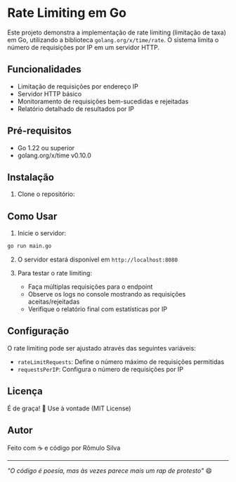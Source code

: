 # Rate Limiting em Go

Este projeto demonstra a implementação de rate limiting (limitação de taxa) em Go, utilizando a biblioteca `golang.org/x/time/rate`. O sistema limita o número de requisições por IP em um servidor HTTP.

## Funcionalidades

- Limitação de requisições por endereço IP
- Servidor HTTP básico
- Monitoramento de requisições bem-sucedidas e rejeitadas
- Relatório detalhado de resultados por IP

## Pré-requisitos

- Go 1.22 ou superior
- golang.org/x/time v0.10.0

## Instalação

1. Clone o repositório:

## Como Usar

1. Inicie o servidor:

```bash
go run main.go
```

2. O servidor estará disponível em `http://localhost:8080`

3. Para testar o rate limiting:
   - Faça múltiplas requisições para o endpoint
   - Observe os logs no console mostrando as requisições aceitas/rejeitadas
   - Verifique o relatório final com estatísticas por IP

## Configuração

O rate limiting pode ser ajustado através das seguintes variáveis:
- `rateLimitRequests`: Define o número máximo de requisições permitidas
- `requestsPerIP`: Configura o número de requisições por IP

## Licença

É de graça! 🎉 Use à vontade (MIT License)

## Autor

Feito com ☕ e código por Rômulo Silva

---
*"O código é poesia, mas às vezes parece mais um rap de protesto"* 😄
